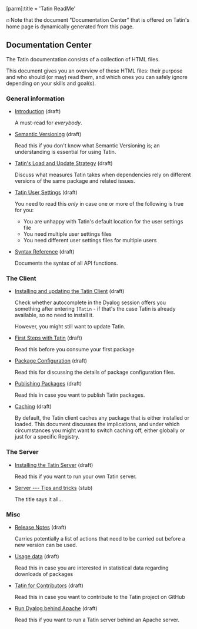 [parm]:title             = 'Tatin ReadMe'

⍝ Note that the document "Documentation Center" that is offered on Tatin's home page is dynamically generated from this page.

## Documentation Center

The Tatin documentation consists of a collection of HTML files.

This document gives you an overview of these HTML files: their purpose and who should (or may) read them, and which ones you can safely ignore depending on your skills and goal(s).

 
### General information

* [Introduction](./Introduction.html "Introduction.html") (draft)

  A must-read for _everybody_.

* [Semantic Versioning](./SemanticVersioning.html "SemanticVersioning.html") (draft)

  Read this if you don't know what Semantic Versioning is; an understanding is essential for using Tatin.

* [Tatin's Load and Update Strategy](./TatinsLoadAndUpdateStrategy.html "TatinsLoadAndUpdateStrategy.html") (draft)

  Discuss what measures Tatin takes when dependencies rely on different versions of the same package and related issues.

* [Tatin User Settings](./TatinUserSettings.html "TatinUserSettings.html") (draft)

  You need to read this _only_ in case one or more of the following is true for you:
  
  * You are unhappy with Tatin's default location for the user settings file
  * You need multiple user settings files
  * You need different user settings files for multiple users

* [Syntax Reference](./SyntaxReference.html "SyntaxReference.html") (draft)

  Documents the syntax of all API functions.

### The Client

* [Installing and updating the Tatin Client](./InstallingAndUpdatingTheTatinClient.html "InstallingAndUpdatingTheTatinClient.html") (draft)

  Check whether autocomplete in the Dyalog session offers you something after entering `]Tatin` - if that's the case Tatin is already available, so no need to install it.

  However, you might still want to update Tatin.

* [First Steps with Tatin](./FirstStepsWithTatin.html "FirstStepsWithTatin.html") (draft)

  Read this before you consume your first package

* [Package Configuration](./PackageConfiguration.html "Regarding Package Configuration") (draft)

  Read this for discussing the details of package configuration files.

* [Publishing Packages](./PublishingPackages.html "PublishingPackages.html") (draft)

  Read this in case you want to publish Tatin packages.

* [Caching](./Caching.html "Caching.html") (draft)

  By default, the Tatin client caches any package that is either installed or loaded. This document
  discusses the implications, and under which circumstances you might want to switch caching off, either
  globally or just for a specific Registry.


### The Server


* [Installing the Tatin Server](./InstallingTheTatinServer.html "InstallingTheTatinServer.html") (draft)
  
  Read this if you want to run your own Tatin server.  

* [Server --- Tips and tricks](./Server-TipsAndTricks.html "Server-TipsAndTricks.html") (stub)

  The title says it all...


### Misc

* [Release Notes](./ReleaseNotes.html "ReleaseNotes.html") (draft)

  Carries potentially a list of actions that need to be carried out before a new version can be used.

* [Usage data](./UsageData.html "Usagedata.html") (draft)

  Read this in case you are interested in statistical data regarding downloads of packages

* [Tatin for Contributors](./TatinForContributors.html "TatinForContributors.html") (draft)

  Read this in case you want to contribute to the Tatin project on GitHub

* [Run Dyalog behind Apache](./RunDyalogBehindApache.html "RunDyalogBehindApache.html") (draft)

  Read this if you want to run a Tatin server behind an Apache server. 

